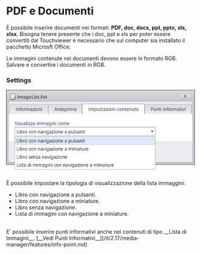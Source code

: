 # PDF e Documenti

&Egrave; possibile inserire documenti nei formati: __PDF, doc, docx, ppt, pptx, xls, xlsx__.
Bisogna tenere presente che i doc, ppt e xls per poter essere convertiti dal Touchviewer è necessario che sul computer sia installato il  pacchetto Microsft Office.

Le immagini contenute nei documenti devono essere in formato RGB. Salvare e convertire i documenti in RGB.

### Settings
![](/img/contents_multipage_settings.png)

&Egrave; possibile impostare la tipologia di visualizzazione della lista immaggini:

* Libro con navigazione a pulsanti.
* Libro con navigazione a miniature.
* Libro senza navigazione.
* Lista di immagini con navigazione a miniature.

<br>
E' possibile inserire punti informativi anche nei contenuti di tipo __Lista di Immagini__. [__Vedi Punti Informativi__](/it/2.17/media-manager/features/info-point.md)
